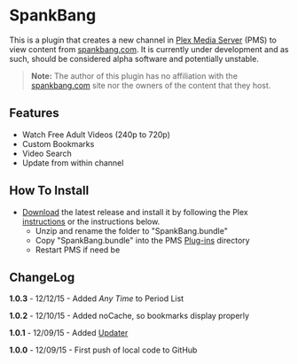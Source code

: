 SpankBang
=========

This is a plugin that creates a new channel in [Plex Media Server](https://plex.tv/) (PMS) to view content from [spankbang.com](http://spankbang.com/). It is currently under development and as such, should be considered alpha software and potentially unstable.

> **Note:** The author of this plugin has no affiliation with the [spankbang.com](http://spankbang.com/) site nor the owners of the content that they host.

Features
--------

- Watch Free Adult Videos (240p to 720p)
- Custom Bookmarks
- Video Search
- Update from within channel

How To Install
--------------

- [Download](http://github.com/Nosinden/SpankBang.bundle/releases) the latest release and install it by following the Plex [instructions](https://support.plex.tv/hc/en-us/articles/201187656-How-do-I-manually-install-a-channel-) or the instructions below.
  - Unzip and rename the folder to "SpankBang.bundle"
  - Copy "SpankBang.bundle" into the PMS [Plug-ins](https://support.plex.tv/hc/en-us/articles/201106098-How-do-I-find-the-Plug-Ins-folder-) directory
  - Restart PMS if need be

ChangeLog
---------

**1.0.3** - 12/12/15 - Added _Any Time_ to Period List

**1.0.2** - 12/10/15 - Added noCache, so bookmarks display properly

**1.0.1** - 12/09/15 - Added [Updater](https://github.com/kolsys/plex-channel-updater)

**1.0.0** - 12/09/15 - First push of local code to GitHub
